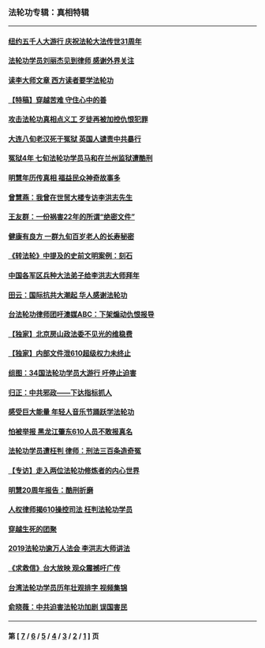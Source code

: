 ### 法轮功专辑：真相特辑
---
#### [纽约五千人大游行 庆祝法轮大法传世31周年](../../pages/nf4389/n13995110.md?07300430) 
#### [法轮功学员刘丽杰见到律师 感谢外界关注](../../pages/nf4389/n13927012.md?07300430) 
#### [读李大师文章 西方读者要学法轮功](../../pages/nf4389/n13925142.md?07300430) 
#### [【特稿】穿越苦难 守住心中的善](../../pages/nf4389/n13784979.md?07300430) 
#### [攻击法轮功真相点义工 歹徒再被加控仇恨犯罪](../../pages/nf4389/n13601019.md?07300430) 
#### [大连八旬老汉死于冤狱 英国人谴责中共暴行](../../pages/nf4389/n13480118.md?07300430) 
#### [冤狱4年 七旬法轮功学员马和在兰州监狱遭酷刑](../../pages/nf4389/n13304688.md?07300430) 
#### [明慧年历传真相 福益民众神奇故事多](../../pages/nf4389/n13294545.md?07300430) 
#### [曾慧燕：我曾在世贸大楼专访李洪志先生](../../pages/nf4389/n12898729.md?07300430) 
#### [王友群：一份祸害22年的所谓“绝密文件”](../../pages/nf4389/n12871750.md?07300430) 
#### [健康有良方 一群九旬百岁老人的长寿秘密](../../pages/nf4389/n12847475.md?07300430) 
#### [《转法轮》中提及的史前文明案例：刻石](../../pages/nf4389/n12758577.md?07300430) 
#### [中国各军区兵种大法弟子给李洪志大师拜年](../../pages/nf4389/n12750047.md?07300430) 
#### [田云：国际抗共大潮起 华人感谢法轮功](../../pages/nf4389/n12357708.md?07300430) 
#### [台法轮功律师团吁澳媒ABC：下架煽动仇恨报导](../../pages/nf4389/n12279917.md?07300430) 
#### [【独家】北京房山政法委不见光的维稳费](../../pages/nf4389/n12031979.md?07300430) 
#### [【独家】内部文件泄610超级权力未终止](../../pages/nf4389/n12023895.md?07300430) 
#### [组图：34国法轮功学员大游行 吁停止迫害](../../pages/nf4389/n11492658.md?07300430) 
#### [归正：中共邪政——下达指标抓人](../../pages/nf4389/n11474770.md?07300430) 
#### [感受巨大能量 年轻人音乐节踊跃学法轮功](../../pages/nf4389/n11441981.md?07300430) 
#### [怕被举报 黑龙江肇东610人员不敢报真名](../../pages/nf4389/n11436499.md?07300430) 
#### [法轮功学员遭枉判 律师：刑法三百条造奇冤](../../pages/nf4389/n11433943.md?07300430) 
#### [【专访】走入两位法轮功修炼者的内心世界](../../pages/nf4389/n11415623.md?07300430) 
#### [明慧20周年报告：酷刑折磨](../../pages/nf4389/n11387954.md?07300430) 
#### [人权律师揭610操控司法 枉判法轮功学员](../../pages/nf4389/n11313370.md?07300430) 
#### [穿越生死的团聚](../../pages/nf4389/n11258922.md?07300430) 
#### [2019法轮功逾万人法会 李洪志大师讲法](../../pages/nf4389/n11265303.md?07300430) 
#### [《求救信》台大放映 观众震撼吁广传](../../pages/nf4389/n10922251.md?07300430) 
#### [台湾法轮功学员历年壮观排字 视频集锦](../../pages/nf4389/n10878789.md?07300430) 
#### [俞晓薇：中共迫害法轮功加剧 误国害民](../../pages/nf4389/n10859260.md?07300430) 

---
#### 第 [ [7](./7.md?07300430) / [6](./6.md?07300430) / [5](./5.md?07300430) / [4](./4.md?07300430) / [3](./3.md?07300430) / [2](./2.md?07300430) / [1](./1.md?07300430) ] 页
